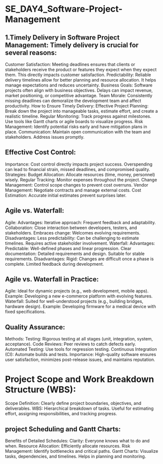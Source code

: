 # SE_DAY4_Software-Project-Management
## 1.Timely Delivery in Software Project Management: Timely delivery is crucial for several reasons:
Customer Satisfaction: Meeting deadlines ensures that clients or stakeholders receive the product or features they expect when they expect them. This directly impacts customer satisfaction.
Predictability: Reliable delivery timelines allow for better planning and resource allocation. It helps manage expectations and reduces uncertainty.
Business Goals: Software projects often align with business objectives. Delays can impact revenue, market positioning, or competitive advantage.
Team Morale: Consistently missing deadlines can demoralize the development team and affect productivity.
How to Ensure Timely Delivery:
Effective Project Planning: Break down the project into manageable tasks, estimate effort, and create a realistic timeline.
Regular Monitoring: Track progress against milestones. Use tools like Gantt charts or agile boards to visualize progress.
Risk Management: Identify potential risks early and have mitigation plans in place.
Communication: Maintain open communication with the team and stakeholders. Address issues promptly.
## Effective Cost Control:
Importance: Cost control directly impacts project success. Overspending can lead to financial strain, missed deadlines, and compromised quality.
Strategies:
Budget Allocation: Allocate resources (time, money, personnel) wisely.
Regular Tracking: Monitor expenses throughout the project.
Change Management: Control scope changes to prevent cost overruns.
Vendor Management: Negotiate contracts and manage external costs.
Cost Estimation: Accurate initial estimates prevent surprises later.
## Agile vs. Waterfall:
Agile:
Advantages:
Iterative approach: Frequent feedback and adaptability.
Collaboration: Close interaction between developers, testers, and stakeholders.
Embraces change: Welcomes evolving requirements.
Disadvantages:
Less predictability: Can be challenging to estimate timelines.
Requires active stakeholder involvement.
Waterfall:
Advantages:
Predictable: Well-defined phases and linear progression.
Clear documentation: Detailed requirements and design.
Suitable for stable requirements.
Disadvantages:
Rigid: Changes are difficult once a phase is complete.
Limited feedback during development.
## Agile vs. Waterfall in Practice:
Agile: Ideal for dynamic projects (e.g., web development, mobile apps). Example: Developing a new e-commerce platform with evolving features.
Waterfall: Suited for well-understood projects (e.g., building bridges, hardware design). Example: Developing firmware for a medical device with fixed specifications.
## Quality Assurance:
Methods:
Testing: Rigorous testing at all stages (unit, integration, system, acceptance).
Code Reviews: Peer reviews to catch defects early.
Automated Testing: Use tools for regression testing.
Continuous Integration (CI): Automate builds and tests.
Importance: High-quality software ensures user satisfaction, minimizes post-release issues, and maintains reputation.
# Project Scope and Work Breakdown Structure (WBS):
Scope Definition: Clearly define project boundaries, objectives, and deliverables.
WBS: Hierarchical breakdown of tasks. Useful for estimating effort, assigning responsibilities, and tracking progress.
## project Scheduling and Gantt Charts:
Benefits of Detailed Schedules:
Clarity: Everyone knows what to do and when.
Resource Allocation: Efficiently allocate resources.
Risk Management: Identify bottlenecks and critical paths.
Gantt Charts: Visualize tasks, dependencies, and timelines. Helps in planning and monitoring.

